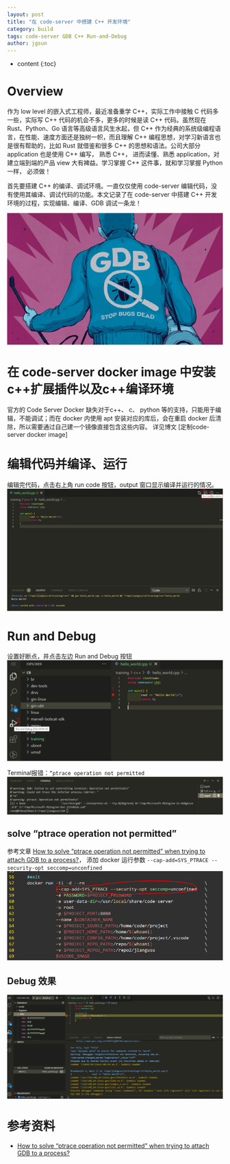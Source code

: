 ```yaml
---
layout: post
title: "在 code-server 中搭建 C++ 开发环境"
category: build
tags: code-server GDB C++ Run-and-Debug
author: jgsun
---
```


* content
{:toc}

# Overview

作为 low level 的嵌入式工程师，最近准备重学 C++，实际工作中接触 C 代码多一些，实际写 C++ 代码的机会不多，更多的时候是读 C++ 代码。虽然现在 Rust、Python、Go 语言等高级语言风生水起，但 C++ 作为经典的系统级编程语言，在性能、速度方面还是独树一帜，而且理解 C++ 编程思想，对学习新语言也是很有帮助的，比如 Rust 就借鉴和很多 C++ 的思想和语法。公司大部分 application 也是使用 C++ 编写， 熟悉 C++， 进而读懂、熟悉 application，对建立端到端的产品 view 大有裨益。学习掌握 C++ 这件事，就和学习掌握 Python一样， 必须做！

首先要搭建 C++ 的编译、调试环境。一直仅仅使用 code-server 编辑代码，没有使用其编译、调试代码的功能。本文记录了在 code-server 中搭建 C++ 开发环境的过程，实现编辑、编译、GDB 调试一条龙！

![image](/images/posts/code-server/gdb-logo.png)















# 在 code-server docker image 中安装c++扩展插件以及c++编译环境
官方的 Code Server  Docker 缺失对于c++、 c、 python 等的支持，只能用于编辑，不能调试；而在 docker 内使用 apt 安装对应的库后，会在重启 docker 后清除，所以需要通过自己建一个镜像直接包含这些内容。
详见博文 [定制code-server docker image]
# 编辑代码并编译、运行
编辑完代码，点击右上角 run code 按钮，output 窗口显示编译并运行的情况。
![image](/images/posts/code-server/run-code.png)



# Run and Debug
设置好断点，并点击左边 Run and Debug 按钮
![image](/images/posts/code-server/run-and-debug-bp.png)

Terminal报错：`“ptrace operation not permitted`
![image](/images/posts/code-server/run-and-debug-err.png)

## solve “ptrace operation not permitted”
参考文章 [How to solve “ptrace operation not permitted” when trying to attach GDB to a process?](https://stackoverflow.com/questions/19215177/how-to-solve-ptrace-operation-not-permitted-when-trying-to-attach-gdb-to-a-pro)， 添加 docker 运行参数 `--cap-add=SYS_PTRACE --security-opt seccomp=unconfined` 
![image](/images/posts/code-server/docker-run-ptrace.png)


## Debug 效果
![image](/images/posts/code-server/run-and-debug.png)



# 参考资料
* [How to solve “ptrace operation not permitted” when trying to attach GDB to a process?](https://stackoverflow.com/questions/19215177/how-to-solve-ptrace-operation-not-permitted-when-trying-to-attach-gdb-to-a-pro)
